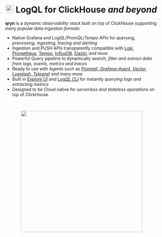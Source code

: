 <br />

<p id=start align="center">
<h1 align="center">
    <img src="https://github.com/metrico/qryn-docs/blob/main/docs/resources/images/qryn_logo_trans.png?raw=true" width=25 /> LogQL for ClickHouse <i>and beyond</i>
</h1>
</p>

**qryn** is a _dynamic observability stack_ built on top of ClickHouse supporting _many popular data ingestion formats_

* Native Grafana and _LogQL/PromQL/Tempo_ APIs for _querying, processing, ingesting, tracing and alerting_
* Ingestion and PUSH APIs transparently compatible with [Loki](logs/ingestion.md), [Prometheus](metrics/ingestion.md), [Tempo](telemetry/ingestion.md), [InfluxDB](metrics/ingestion.md), [Elastic](logs/ingestion.md) _and more_
* Powerful Query pipeline to dynamically _search, filter and extract data from logs, events, metrics and traces_
* Ready to use with Agents such as _[Promtail, Grafana-Agent, Vector, Logstash, Telegraf](ingestion.md) and many more_
* Built in _[Explore UI](https://github.com/metrico/qryn-view) and [LogQL CLI](https://github.com/lmangani/vLogQL)_ for instantly _querying logs and extracting metrics_
* Designed to be Cloud native for _serverless and stateless operations_ on top of ClickHouse.

<br />
<p id=logo align="center">
    <img src="https://user-images.githubusercontent.com/1423657/50496835-404e6480-0a33-11e9-87a4-aebb71a668a7.gif" width=400 />
</p>
